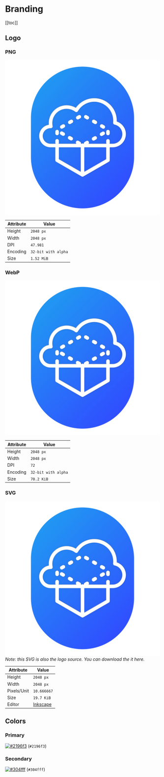 # Branding

[[toc]]

## Logo

### PNG

![Logo (PNG)](./logo.png)

Attribute | Value
--- | ---
Height | `2048 px`
Width | `2048 px`
DPI | `47.981`
Encoding | `32-bit with alpha`
Size | `1.52 MiB`

### WebP
![Logo (PNG)](./logo.webp)

Attribute | Value
--- | ---
Height | `2048 px`
Width | `2048 px`
DPI | `72`
Encoding | `32-bit with alpha`
Size | `70.2 KiB`

### SVG
![Logo (SVG)](./logo.svg)
*Note: this SVG is also the logo source. You can download the it  <SourceLink path="packages/docs/src/docs/branding/logo.svg">here</SourceLink>.*

Attribute | Value
--- | ---
Height | `2048 px`
Width | `2048 px`
Pixels/Unit | `10.666667`
Size | `19.7 KiB`
Editor | [Inkscape](https://inkscape.org)

## Colors

### Primary
[![#2196f3](https://img.shields.io/badge/%232196f3-2196f3?style=for-the-badge)](https://color-hex.com/color/2196f3) (`#2196f3`)

### Secondary
[![#304fff](https://img.shields.io/badge/%23304fff-304fff?style=for-the-badge)](https://color-hex.com/color/304fff) (`#304fff`)